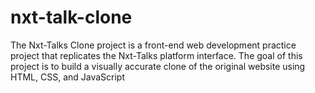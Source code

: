 # nxt-talk-clone
The Nxt-Talks Clone project is a front-end web development practice project that replicates the Nxt-Talks platform interface. The goal of this project is to build a visually accurate clone of the original website using HTML, CSS, and JavaScript
